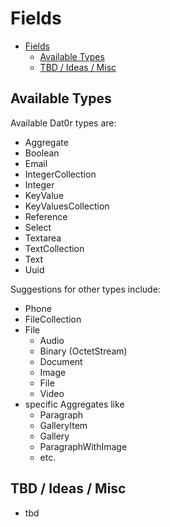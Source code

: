 # Fields

- [Fields](#fields)
  - [Available Types](#available-types)
  - [TBD / Ideas / Misc](#tbd--ideas--misc)

## Available Types

Available Dat0r types are:

- Aggregate
- Boolean
- Email
- IntegerCollection
- Integer
- KeyValue
- KeyValuesCollection
- Reference
- Select
- Textarea
- TextCollection
- Text
- Uuid

Suggestions for other types include:

- Phone
- FileCollection
- File
    - Audio
    - Binary (OctetStream)
    - Document
    - Image
    - File
    - Video
- specific Aggregates like
    - Paragraph
    - GalleryItem
    - Gallery
    - ParagraphWithImage
    - etc.

## TBD / Ideas / Misc

- tbd
